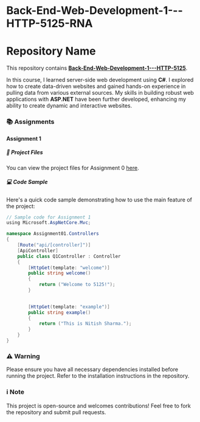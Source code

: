 # Back-End-Web-Development-1---HTTP-5125-RNA

# Repository Name

This repository contains [**Back-End-Web-Development-1---HTTP-5125**](https://github.com/Nitish-542/http-5125).

In this course, I learned server-side web development using **C#**. I explored how to create data-driven websites and gained hands-on experience in pulling data from various external sources. My skills in building robust web applications with **ASP.NET** have been further developed, enhancing my ability to create dynamic and interactive websites.

### 📚 Assignments

#### Assignment 1

##### 🔗 Project Files
You can view the project files for Assignment 0 [here](https://github.com/Nitish-542/http-5125/tree/main/Assignment01).

##### 💻 Code Sample
Here's a quick code sample demonstrating how to use the main feature of the project:
```csharp
// Sample code for Assignment 1
﻿using Microsoft.AspNetCore.Mvc;

namespace Assignment01.Controllers
{
    [Route("api/[controller]")]
    [ApiController]
    public class Q1Controller : Controller
    {
        [HttpGet(template: "welcome")]
        public string welcome()
        {
            return ("Welcome to 5125!");
        }

       
        [HttpGet(template: "example")]
        public string example()
        {
            return ("This is Nitish Sharma.");
        }
    }
}
```

### ⚠️ Warning
Please ensure you have all necessary dependencies installed before running the project. Refer to the installation instructions in the repository.

### ℹ️ Note
This project is open-source and welcomes contributions! Feel free to fork the repository and submit pull requests.
